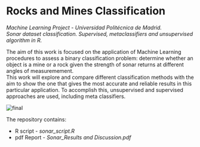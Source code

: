 # Rocks and Mines Classification
*Machine Learning Project - Universidad Politécnica de Madrid.  
Sonar dataset classification. Supervised, metaclassifiers and unsupervised algorithm in R.*
  
The aim of this work is focused on the application of Machine Learning procedures to assess a binary classification problem: determine whether an object is a mine or a rock given the strength of sonar returns at different angles of measuremement.  
This work will explore and compare different classification methods with the aim to show the one that gives the most accurate and reliable results in this particular application.
To accomplish this, unsupervised and supervised approaches are used, including meta classifiers.  

![final](https://user-images.githubusercontent.com/55877748/88174486-a9548900-cc24-11ea-86f2-380e513b97b2.JPG)

The repository contains: 
- R script - *sonar_script.R*
- pdf Report - *Sonar_Results and Discussion.pdf*
